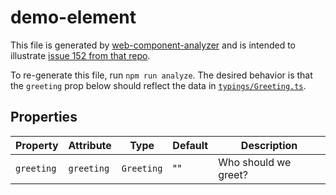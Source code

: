 # demo-element

This file is generated by [web-component-analyzer](https://github.com/runem/web-component-analyzer) and is intended to illustrate [issue 152 from that repo](https://github.com/runem/web-component-analyzer/issues/152).

To re-generate this file, run `npm run analyze`. The desired behavior is that the `greeting` prop below should reflect the data in [`typings/Greeting.ts`](typings/Greeting.ts).

## Properties

| Property   | Attribute  | Type       | Default | Description          |
|------------|------------|------------|---------|----------------------|
| `greeting` | `greeting` | `Greeting` | ""      | Who should we greet? |
